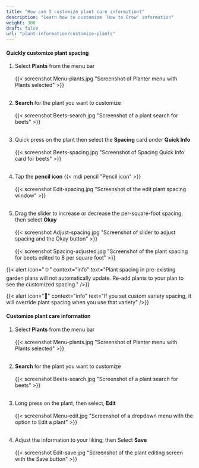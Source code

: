 ```yaml
---
title: "How can I customize plant care information?"
description: "Learn how to customize 'How to Grow' information"
weight: 308
draft: false
url: "plant-information/customize-plants"
---
```


#### Quickly customize plant spacing
1. Select **Plants** from the menu bar<br /><br />
{{< screenshot Menu-plants.jpg "Screenshot of Planter menu with Plants selected" >}}<br /><br />

2. **Search** for the plant you want to customize<br /><br />
{{< screenshot Beets-search.jpg "Screenshot of a plant search for beets" >}}<br /><br />

3. Quick press on the plant then select the **Spacing** card under **Quick Info**<br /><br />
{{< screenshot Beets-spacing.jpg "Screenshot of Spacing Quick Info card for beets" >}}<br /><br />

4. Tap the **pencil icon** {{< mdi pencil "Pencil icon" >}}<br /><br />
{{< screenshot Edit-spacing.jpg "Screenshot of the edit plant spacing window" >}}<br /><br />

5. Drag the slider to increase or decrease the per-square-foot spacing, then select **Okay**<br /><br />
{{< screenshot Adjust-spacing.jpg "Screenshot of slider to adjust spacing and the Okay button" >}}<br /><br />
{{< screenshot Spacing-adjusted.jpg "Screenshot of the plant spacing for beets edited to 8 per square foot" >}}

{{< alert icon="🫑" context="info" text="Plant spacing in pre-existing garden plans will not automatically update. Re-add plants to your plan to see the customized spacing." />}}

{{< alert icon="🥕" context="info" text="If you set custom variety spacing, it will override plant spacing when you use that variety" />}}

#### Customize plant care information

1. Select **Plants** from the menu bar<br /><br />
{{< screenshot Menu-plants.jpg "Screenshot of Planter menu with Plants selected" >}}<br /><br />

2. **Search** for the plant you want to customize<br /><br />
{{< screenshot Beets-search.jpg "Screenshot of a plant search for beets" >}}<br /><br />

3. Long press on the plant, then select, **Edit**<br /><br />
{{< screenshot Menu-edit.jpg "Screenshot of a dropdown menu with the option to Edit a plant" >}}<br /><br />

4. Adjust the information to your liking, then Select **Save**<br /><br />
{{< screenshot Edit-save.jpg "Screenshot of the plant editing screen with the Save button" >}}<br /><br />
